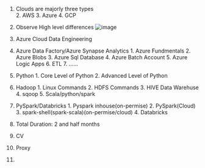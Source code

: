 1. Clouds are majorly three types    
    2. AWS
    3. Azure
    4. GCP
2. Observe High level differences 
![image](https://github.com/rritec/Cloud-Data-Engineering/assets/20516321/ba729d30-4947-4171-b008-49a3b3afe22b)

2. Azure Cloud Data Engineering
  1. Azure Data Factory/Azure Synapse Analytics
    1. Azure Fundmentals
    2. Azure Blobs
    3. Azure Sql Database
    4. Azure Batch Account
    5. Azure Logic Apps
    6. ETL
    7. ......
  2. Python
    1. Core Level of Python
    2. Advanced Level of Python
  3. Hadoop
    1. Linux Commands
    2. HDFS Commands
    3. HIVE Data Warehuse 
    4. sqoop
    5. Scala/python/spark
  4. PySpark/Databricks
    1. Pyspark inhouse(on-permise)
    2. PySpark(Cloud)
    3. spark-shell(spark-scala)(on-permise/cloud)
    4. Databricks
3. Total Duration: 2 and half months
4. CV
5. Proxy
6. 
